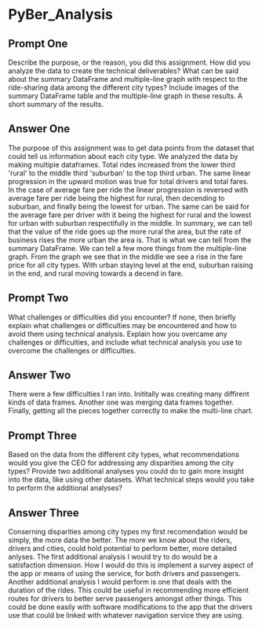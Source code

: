 # PyBer_Analysis
## Prompt One
Describe the purpose, or the reason, you did this assignment.
How did you analyze the data to create the technical deliverables?
What can be said about the summary DataFrame and multiple-line graph with respect to the ride-sharing data among the different city types? Include images of the summary DataFrame table and the multiple-line graph in these results.
A short summary of the results.
## Answer One
The purpose of this assignment was to get data points from the dataset that could tell us information about each city type. We analyzed the data by making multiple dataframes. Total rides increased from the lower third 'rural' to the middle third 'suburban' to the top third urban. The same linear progression in the upward motion was true for total drivers and total fares. In the case of average fare per ride the linear progression is reversed with average fare per ride being the highest for rural, then decending to suburban, and finally being the lowest for urban. The same can be said for the average fare per driver with it being the highest for rural and the lowest for urban with suburban respectifully in the middle. In summary, we can tell that the value of the ride goes up the more rural the area, but the rate of business rises the more urban the area is. That is what we can tell from the summary DataFrame. We can tell a few more things from the multiple-line graph. From the graph we see that in the middle we see a rise in the fare price for all city types. With urban staying level at the end, suburban raising in the end, and rural moving towards a decend in fare. 
## Prompt Two
What challenges or difficulties did you encounter? If none, then briefly explain what challenges or difficulties may be encountered and how to avoid them using technical analysis.
Explain how you overcame any challenges or difficulties, and include what technical analysis you use to overcome the challenges or difficulties.
## Answer Two
There were a few difficulties I ran into. Inititally was creating many diffirent kinds of data frames. Another one was merging data frames together. Finally, getting all the pieces together correctly to make the multi-line chart. 
## Prompt Three
Based on the data from the different city types, what recommendations would you give the CEO for addressing any disparities among the city types?
Provide two additional analyses you could do to gain more insight into the data, like using other datasets.
What technical steps would you take to perform the additional analyses?
## Answer Three
Conserning disparities among city types my first recomendation would be simply, the more data the better. The more we know about the riders, drivers and cities, could hold potential to perform better, more detailed anlyses. The first additional analysis I would try to do would be a satisfaction dimension. How I would do this is implement a survey aspect of the app or means of using the service, for both drivers and passengers. Another additional analysis I would perform is one that deals with the duration of the rides. This could be useful in recommending more efficient routes for drivers to better serve passengers amongst other things. This could be done easily with software modifications to the app that the drivers use that could be linked with whatever navigation service they are using. 

